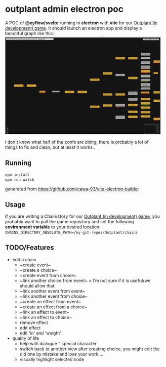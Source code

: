 # outplant admin electron poc

A POC of **@xyflow/svelte** running in **electron** with **vite** for our [Outplant \(in development\) game](https://github.com/AcevedoR/outplant). It should launch an electron app and display a beautiful graph like this:
![expected-app-result.png](expected-app-result.png)

I don't know what half of the confs are doing, there is probably a lot of things to fix and clean, but at least it works..

## Running
```
npm install
npm run watch
```

generated from https://github.com/cawa-93/vite-electron-builder

## Usage
if you are writing a Chain/story for our [Outplant \(in development\) game](https://github.com/AcevedoR/outplant), 
you probably want to pull the game repository and set the following **environment variable** to your desired location: `CHAINS_DIRECTORY_ABSOLUTE_PATH=/my-git-repos/Outplant/chains`

## TODO/Features
- edit a chain
  - ~create event~
  - ~create a choice~
  - ~create event from choice~
  - ~link another choice from event~ < I'm not sure if it is useful/we should allow that
  - ~link another event from event~
  - ~link another event from choice~
  - ~create an effect from event~
  - ~create an effect from a choice~
  - ~link an effect to event~
  - ~link an effect to choice~
  - remove effect
  - edit effect
  - edit 'in' and 'weight'
- quality of life
  - help with dialogue “ special character
  - switch back to another view after creating choice, you might edit the old one by mistake and lose your work....
  - visually highlight selected node
